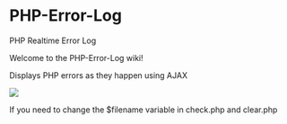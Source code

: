 # PHP-Error-Log
PHP Realtime Error Log

Welcome to the PHP-Error-Log wiki!

Displays PHP errors as they happen using AJAX

![](https://github.com/sean465/PHP-Error-Log/blob/master/screenshot.PNG?raw=true)

If you need to change the $filename variable in check.php and clear.php

